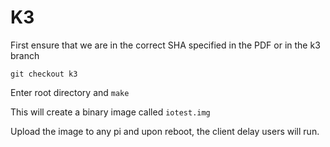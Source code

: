 # K3

First ensure that we are in the correct SHA specified in the PDF or in the k3 branch

```
git checkout k3
```

Enter root directory and `make`

This will create a binary image called `iotest.img`

Upload the image to any pi and upon reboot, the client delay users will run.

